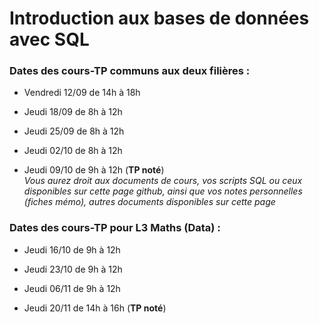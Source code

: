 # Introduction aux bases de données avec SQL

### Dates des cours-TP communs aux deux filières :
- Vendredi 12/09 de 14h à 18h 
<!--  *Avancement : TP1, TP2 pages 1 à 4* -->
- Jeudi 18/09 de 8h à 12h 
<!--  *Avancement : TP2 pages 4 à 10 \ -->
<!--  **Pour la prochaine fois, préparer les exercices du TP2 pages 10 et 11*** -->
- Jeudi 25/09 de 8h à 12h 
<!--  *Avancement : Correction exercices du TP2. TP3 pages 1 à 13* \ -->
<!--  **Pour la prochaine fois, finir les exercices en page 13 du TP3*** -->
- Jeudi 02/10 de 8h à 12h
<!--  *Avancement : Finalisation du TP3* -->
- Jeudi 09/10 de 9h à 12h (**TP noté**) \
*Vous aurez droit aux documents de cours, vos scripts SQL ou ceux disponibles sur cette page github, ainsi que vos notes personnelles (fiches mémo), autres documents disponibles sur cette page*

### Dates des cours-TP pour L3 Maths (Data) :
- Jeudi 16/10 de 9h à 12h 
<!--  *Avancement : TP4* -->
- Jeudi 23/10 de 9h à 12h 
<!--*Avancement : Correction des dernières questions du TP4, TP5 survolé, TP6 jusqu'au EXISTS \ -->
<!--**Pour la prochaine fois, finir de lire la partie cours du TP6*** -->
- Jeudi 06/11 de 9h à 12h 
<!--  *Avancement : Exercices du TP6* -->
- Jeudi 20/11 de 14h à 16h (**TP noté**) 
<!--*Vous aurez droit aux documents de cours, vos scripts SQL ou ceux disponibles sur cette page github, ainsi que vos notes personnelles (fiches mémo), autres documents disponibles sur cette page* -->

